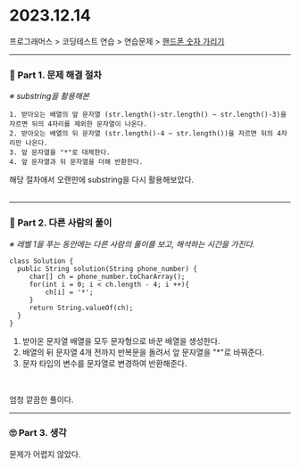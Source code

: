 # 2023.12.14

프로그래머스 > 코딩테스트 연습 > 연습문제 > [핸드폰 숫자 가리기](https://school.programmers.co.kr/learn/courses/30/lessons/12948)

---
### 📌 Part 1. 문제 해결 절차
_※ substring을 활용해본_<br>
```
1. 받아오는 배열의 앞 문자열 (str.length()-str.length() ~ str.length()-3)을 자르면 뒤의 4자리를 제외한 문자열이 나온다.
2. 받아오는 배열의 뒤 문자열 (str.length()-4 ~ str.length())을 자르면 뒤의 4자리만 나온다.
3. 앞 문자열을 "*"로 대체한다.
4. 앞 문자열과 뒤 문자열을 더해 반환한다.
```

해당 절차애서 오랜만에 substring을 다시 활용해보았다.<br>
<br>

---
### 📌 Part 2. 다른 사람의 풀이
_※ 레벨 1을 푸는 동안에는 다른 사람의 풀이를 보고, 해석하는 시간을 가진다._<br>
```
class Solution {
  public String solution(String phone_number) {
     char[] ch = phone_number.toCharArray();
     for(int i = 0; i < ch.length - 4; i ++){
         ch[i] = '*';
     }
     return String.valueOf(ch);
  }
}
```
1. 받아온 문자열 배열을 모두 문자형으로 바꾼 배열을 생성한다.
2. 배열의 뒤 문자열 4개 전까지 반복문을 돌려서 앞 문자열을 "*"로 바꿔준다.
3. 문자 타입의 변수를 문자열로 변경하여 반환해준다.
<br>

엄청 깥끔한 풀이다.
<br>

---
### 🙄 Part 3. 생각
문제가 어렵지 않았다.<br>